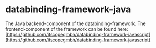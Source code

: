 # databinding-framework-java

The Java backend-component of the databinding-framework. The frontend-component of the framework can be found here: [https://github.com/itscopegmbh/databinding-framework-javascript](https://github.com/itscopegmbh/databinding-framework-javascript)
